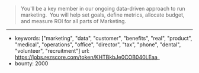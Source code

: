 >You'll be a key member in our ongoing data-driven approach to run marketing.  You will help set goals, define metrics, allocate budget, and measure ROI for all parts of Marketing.  
------
- keywords: ["marketing", "data", "customer", "benefits", "real", "product", "medical", "operations", "office", "director", "tax", "phone", "dental", "volunteer", "recruitment"]
url: https://jobs.rezscore.com/token/KHTBkbJe0COB040LEaa_
- bounty: 2000
